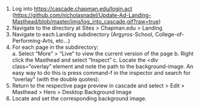 1. Log into https://cascade.chapman.edu/login.act
(https://github.com/nicholasnadel/Update-Ad-Landing-Masthead/blob/master/img/log_into_cascade.gif?raw=true)
2. Navigate to the directory at Sites > Chapman.edu > Landing 
3. Navigate to each Landing subdirectory (Argyros-School, College-of-Performing-Arts, etc…)
4. For each page in the subdirectory:  
a. Select “More” > “Live” to view the current version of the page
b. Right click the Masthead and select “Inspect”
c. Locate the <div class=”overlay” element and note the path to the background-image. An easy way to do this is press command-f in the inspector and search for “overlay” (with the double quotes):
5. Return to the respective page preview in cascade and select > Edit > Masthead > Hero > Desktop Background Image 
6. Locate and set the corresponding background image.




